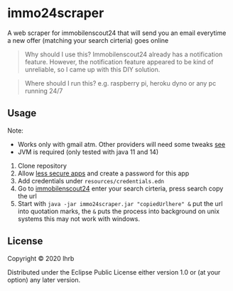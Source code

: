 # immo24scraper

A web scraper for immobilenscout24 that will send you an email everytime a new offer (matching your search cirteria) goes online 

> Why should I use this? Immobilenscout24 already has a notification feature.
However, the notification feature appeared to be kind of unreliable, so I came up with this DIY solution.

> Where should I run this?
e.g. raspberry pi, heroku dyno or any pc running 24/7

## Usage
Note: 
* Works only with gmail atm. Other providers will need some tweaks [see](https://github.com/drewr/postal)
* JVM is required (only tested with java 11 and 14)

1) Clone repository
2) Allow [less secure apps](https://myaccount.google.com/intro/security) and create a password for this app
3) Add credentials under `resources/credentials.edn`
4) Go to [immobilenscout24](https://www.immobilienscout24.de/) enter your search cirteria, press search copy the url
4) Start with `java -jar immo24scraper.jar "copiedUrlhere" &` put the url into quotation marks, the `&` puts the process into background on unix systems this may not work with windows.


## License

Copyright © 2020 lhrb

Distributed under the Eclipse Public License either version 1.0 or (at
your option) any later version.
